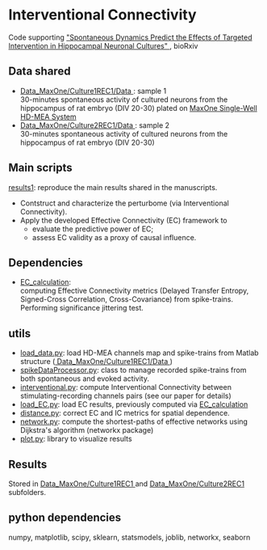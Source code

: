 # Interventional Connectivity

Code supporting <a href="https://www.biorxiv.org/content/10.1101/2025.04.29.651327v2" target="_blank">"Spontaneous Dynamics Predict the Effects of Targeted Intervention in Hippocampal Neuronal Cultures" </a>, bioRxiv

## Data shared

<ul>
  <li> <a href="https://github.com/elisatentori/causality/tree/main/Data_MaxOne/Culture1REC1/Data" target="_blank"> Data_MaxOne/Culture1REC1/Data </a>: sample 1 <br> 30-minutes spontaneous activity of cultured neurons from the hippocampus of rat embryo (DIV 20-30) plated on <a href="https://www.mxwbio.com/products/maxone-mea-system-microelectrode-array/" target="_blank"> MaxOne Single-Well HD-MEA System </a> </li>
  <li> <a href="https://github.com/elisatentori/causality/tree/main/Data_MaxOne/Culture2REC1/Data" target="_blank"> Data_MaxOne/Culture2REC1/Data </a>: sample 2 <br> 30-minutes spontaneous activity of cultured neurons from the hippocampus of rat embryo (DIV 20-30) </li>
</ul>

## Main scripts

<a href="https://github.com/elisatentori/causality/blob/main/results1.ipynb" target="_blank"> results1</a>: reproduce the main results shared in the manuscripts. 
<ul>
<li>Contstruct and characterize the perturbome (via Interventional Connectivity).</li>
<li>Apply the developed Effective Connectivity (EC) framework to 
  <ul>
  <li> evaluate the predictive power of EC; </li>
  <li>  assess EC validity as a proxy of causal influence.</li>
  </ul>
</li>
</ul>

## Dependencies
<ul>
<li><a href="https://github.com/elisatentori/EC_calculation" target="_blank"> EC_calculation</a>: <br>
  computing Effective Connectivity metrics (Delayed Transfer Entropy, Signed-Cross Correlation, Cross-Covariance) from spike-trains. Performing significance jittering test. </li>
</ul>

## utils

<ul>
  <li> <a href="https://github.com/elisatentori/causality/blob/main/utils/load_data.py" target="_blank"> load_data.py</a>: load HD-MEA channels map and spike-trains from Matlab structure (<a href="https://github.com/elisatentori/causality/tree/main/Data_MaxOne/Culture1REC1/Data" target="_blank"> Data_MaxOne/Culture1REC1/Data </a>) </li>
  <li> <a href="https://github.com/elisatentori/causality/blob/main/utils/spikeDataProcessor.py" target="_blank"> spikeDataProcessor.py</a>: class to manage recorded spike-trains from both spontaneous and evoked activity.</li>
  <li> <a href="https://github.com/elisatentori/causality/blob/main/utils/interventional.py" target="_blank"> interventional.py</a>: compute Interventional Connectivity between stimulating-recording channels pairs (see our paper for details) </li>
  <li> <a href="https://github.com/elisatentori/causality/blob/main/utils/load_EC.py" target="_blank"> load_EC.py</a>: load EC results, previously computed via <a href="https://github.com/elisatentori/EC_calculation" target="_blank"> EC_calculation</a> </li>
  <li> <a href="https://github.com/elisatentori/causality/blob/main/utils/distance.py" target="_blank"> distance.py</a>: correct EC and IC metrics for spatial dependence. </li>
  <li> <a href="https://github.com/elisatentori/causality/blob/main/utils/network.py" target="_blank"> network.py</a>: compute the shortest-paths of effective networks using Dijkstra's algorithm (networkx package) </li>
  <li> <a href="https://github.com/elisatentori/causality/blob/main/utils/plot.py" target="_blank"> plot.py</a>: library to visualize results</li>
  
</ul>

## Results

Stored in <a href="https://github.com/elisatentori/causality/tree/main/Data_MaxOne/Culture1REC1" target="_blank"> Data_MaxOne/Culture1REC1 </a> and <a href="https://github.com/elisatentori/causality/tree/main/Data_MaxOne/Culture2REC1" target="_blank"> Data_MaxOne/Culture2REC1 </a> subfolders.

## python dependencies

numpy, matplotlib, scipy, sklearn, statsmodels, joblib, networkx, seaborn
